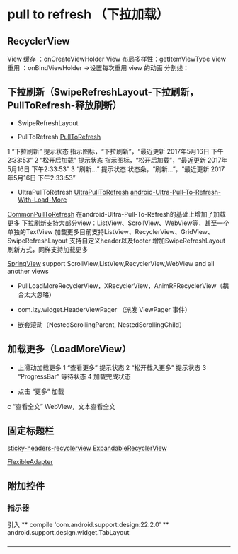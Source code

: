 # pull to refresh （下拉加载）
## RecyclerView
 View 缓存 ：onCreateViewHolder
 View 布局多样性：getItemViewType
 View 重用 ：onBindViewHolder ->设置每次重用 view 的动画
 分割线：

## 下拉刷新（SwipeRefreshLayout-下拉刷新，PullToRefresh-释放刷新）
- SwipeRefreshLayout

- PullToRefresh
[PullToRefresh](https://github.com/chrisbanes/Android-PullToRefresh)

1 “下拉刷新” 提示状态
指示图标，“下拉刷新”，“最近更新 2017年5月16日 下午2:33:53”
2 “松开后加载” 提示状态
指示图标，“松开后加载”，“最近更新 2017年5月16日 下午2:33:53”
3 “刷新...” 提示状态
状态条，“刷新...”，“最近更新 2017年5月16日 下午2:33:53”

- UltraPullToRefresh
[UltraPullToRefresh](https://github.com/liaohuqiu/android-Ultra-Pull-To-Refresh)
[android-Ultra-Pull-To-Refresh-With-Load-More](https://github.com/captainbupt/android-Ultra-Pull-To-Refresh-With-Load-More)


[CommonPullToRefresh](https://github.com/Chanven/CommonPullToRefresh)
在android-Ultra-Pull-To-Refresh的基础上增加了加载更多
下拉刷新支持大部分view：ListView、ScrollView、WebView等，甚至一个单独的TextView
加载更多目前支持ListView、RecyclerView、GridView、SwipeRefreshLayout
支持自定义header以及footer
增加SwipeRefreshLayout刷新方式，同样支持加载更多

[SpringView](https://github.com/liaoinstan/SpringView)
support ScrollView,ListView,RecyclerView,WebView and all another views

- PullLoadMoreRecyclerView，XRecyclerView，AnimRFRecyclerView（耦合太大忽略）

- com.lzy.widget.HeaderViewPager （派发 ViewPager 事件）

- 嵌套滚动（NestedScrollingParent, NestedScrollingChild）

## 加载更多（LoadMoreView）

- 上滑动加载更多
1 “查看更多” 提示状态
2 “松开载入更多” 提示状态
3 “ProgressBar” 等待状态
4 加载完成状态

- 点击 “更多” 加载


c “查看全文”
WebView，文本查看全文


## 固定标题栏
[sticky-headers-recyclerview](https://github.com/timehop/sticky-headers-recyclerview)
[ExpandableRecyclerView](https://github.com/ayalma/ExpandableRecyclerView)

[FlexibleAdapter]()
## 附加控件

### 指示器
引入 ** compile 'com.android.support:design:22.2.0' **
android.support.design.widget.TabLayout


### 
---------------------

[^1]: SwipeToLoadLayout
https://github.com/Aspsine/SwipeToLoadLayout.git


[^2]:UltimateRecyclerView
https://github.com/cymcsg/UltimateRecyclerView

[^3]:IRecyclerView
https://github.com/Aspsine/IRecyclerView


[^4]:PullLoadMoreRecyclerView
https://github.com/WuXiaolong/PullLoadMoreRecyclerView


[^5]:HeaderAndFooterRecyclerView
https://github.com/cundong/HeaderAndFooterRecyclerView